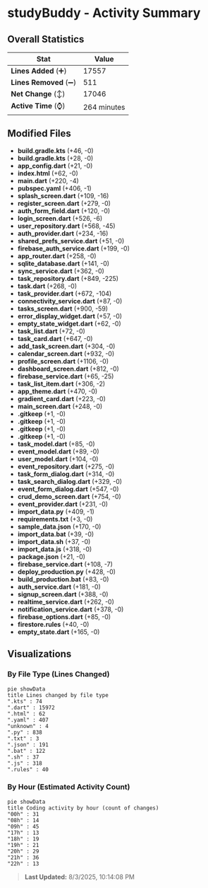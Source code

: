 # studyBuddy - Activity Summary 

## Overall Statistics

| Stat                   | Value                                                             |
| ---------------------- | ----------------------------------------------------------------- |
| **Lines Added** (➕)   | 17557                                          |
| **Lines Removed** (➖) | 511                                        |
| **Net Change** (↕)    | 17046                |
| **Active Time** (⌚)   | 264 minutes |


## Modified Files
- **build.gradle.kts** (+46, -0)
- **build.gradle.kts** (+28, -0)
- **app_config.dart** (+21, -0)
- **index.html** (+62, -0)
- **main.dart** (+220, -4)
- **pubspec.yaml** (+406, -1)
- **splash_screen.dart** (+109, -16)
- **register_screen.dart** (+279, -0)
- **auth_form_field.dart** (+120, -0)
- **login_screen.dart** (+526, -6)
- **user_repository.dart** (+568, -45)
- **auth_provider.dart** (+234, -16)
- **shared_prefs_service.dart** (+51, -0)
- **firebase_auth_service.dart** (+199, -0)
- **app_router.dart** (+258, -0)
- **sqlite_database.dart** (+141, -0)
- **sync_service.dart** (+362, -0)
- **task_repository.dart** (+849, -225)
- **task.dart** (+268, -0)
- **task_provider.dart** (+672, -104)
- **connectivity_service.dart** (+87, -0)
- **tasks_screen.dart** (+900, -59)
- **error_display_widget.dart** (+57, -0)
- **empty_state_widget.dart** (+62, -0)
- **task_list.dart** (+72, -0)
- **task_card.dart** (+647, -0)
- **add_task_screen.dart** (+304, -0)
- **calendar_screen.dart** (+932, -0)
- **profile_screen.dart** (+1106, -0)
- **dashboard_screen.dart** (+812, -0)
- **firebase_service.dart** (+65, -25)
- **task_list_item.dart** (+306, -2)
- **app_theme.dart** (+470, -0)
- **gradient_card.dart** (+223, -0)
- **main_screen.dart** (+248, -0)
- **.gitkeep** (+1, -0)
- **.gitkeep** (+1, -0)
- **.gitkeep** (+1, -0)
- **.gitkeep** (+1, -0)
- **task_model.dart** (+85, -0)
- **event_model.dart** (+89, -0)
- **user_model.dart** (+104, -0)
- **event_repository.dart** (+275, -0)
- **task_form_dialog.dart** (+314, -0)
- **task_search_dialog.dart** (+329, -0)
- **event_form_dialog.dart** (+547, -0)
- **crud_demo_screen.dart** (+754, -0)
- **event_provider.dart** (+231, -0)
- **import_data.py** (+409, -1)
- **requirements.txt** (+3, -0)
- **sample_data.json** (+170, -0)
- **import_data.bat** (+39, -0)
- **import_data.sh** (+37, -0)
- **import_data.js** (+318, -0)
- **package.json** (+21, -0)
- **firebase_service.dart** (+108, -7)
- **deploy_production.py** (+428, -0)
- **build_production.bat** (+83, -0)
- **auth_service.dart** (+181, -0)
- **signup_screen.dart** (+388, -0)
- **realtime_service.dart** (+262, -0)
- **notification_service.dart** (+378, -0)
- **firebase_options.dart** (+85, -0)
- **firestore.rules** (+40, -0)
- **empty_state.dart** (+165, -0)

## Visualizations

### By File Type (Lines Changed)

```mermaid
pie showData
title Lines changed by file type
".kts" : 74
".dart" : 15972
".html" : 62
".yaml" : 407
"unknown" : 4
".py" : 838
".txt" : 3
".json" : 191
".bat" : 122
".sh" : 37
".js" : 318
".rules" : 40
```

### By Hour (Estimated Activity Count)

```mermaid
pie showData
title Coding activity by hour (count of changes)
"00h" : 31
"08h" : 14
"09h" : 45
"17h" : 13
"18h" : 19
"19h" : 21
"20h" : 29
"21h" : 36
"22h" : 13
```


> **Last Updated:** 8/3/2025, 10:14:08 PM